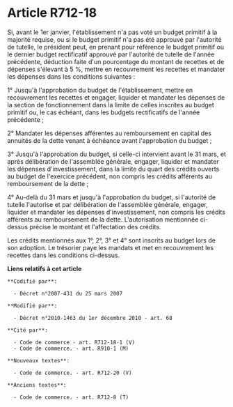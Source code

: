# Article R712-18

Si, avant le 1er janvier, l'établissement n'a pas voté un budget primitif à la majorité requise, ou si le budget primitif n'a
pas été approuvé par l'autorité de tutelle, le président peut, en prenant pour référence le budget primitif ou le dernier
budget rectificatif approuvé par l'autorité de tutelle de l'année précédente, déduction faite d'un pourcentage du montant de
recettes et de dépenses s'élevant à 5 %, mettre en recouvrement les recettes et mandater les dépenses dans les conditions
suivantes : 

1° Jusqu'à l'approbation du budget de l'établissement, mettre en recouvrement les recettes et engager, liquider et mandater
les dépenses de la section de fonctionnement dans la limite de celles inscrites au budget primitif ou, le cas échéant, dans
les budgets rectificatifs de l'année précédente ;

2° Mandater les dépenses afférentes au remboursement en capital des annuités de la dette venant à échéance avant
l'approbation du budget ;

3° Jusqu'à l'approbation du budget, si celle-ci intervient avant le 31 mars, et après délibération de l'assemblée générale,
engager, liquider et mandater les dépenses d'investissement, dans la limite du quart des crédits ouverts au budget de
l'exercice précédent, non compris les crédits afférents au remboursement de la dette ;

4° Au-delà du 31 mars et jusqu'à l'approbation du budget, si l'autorité de tutelle l'autorise et par délibération de
l'assemblée générale, engager, liquider et mandater les dépenses d'investissement, non compris les crédits afférents au
remboursement de la dette. L'autorisation mentionnée ci-dessus précise le montant et l'affectation des crédits.

Les crédits mentionnés aux 1°, 2°, 3° et 4° sont inscrits au budget lors de son adoption. Le trésorier paye les mandats et
met en recouvrement les recettes dans les conditions ci-dessus.

**Liens relatifs à cet article**

	**Codifié par**:

	  - Décret n°2007-431 du 25 mars 2007

	**Modifié par**:

	  - Décret n°2010-1463 du 1er décembre 2010 - art. 68

	**Cité par**:

	  - Code de commerce - art. R712-18-1 (V)
	  - Code de commerce. - art. R910-1 (M)

	**Nouveaux textes**:

	  - Code de commerce. - art. R712-20 (V)

	**Anciens textes**:

	  - Code de commerce. - art. R712-8 (T)
